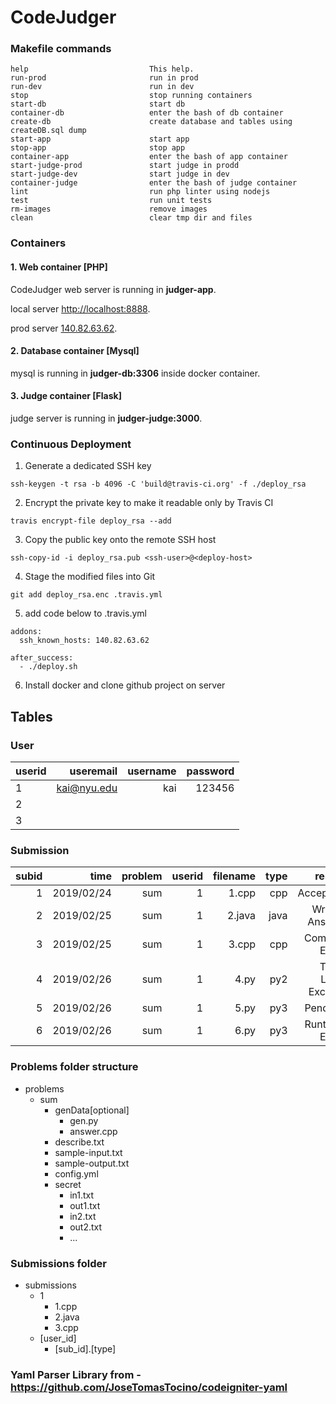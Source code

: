 # CodeJudger

### Makefile commands 
```
help                           This help.
run-prod                       run in prod
run-dev                        run in dev
stop                           stop running containers
start-db                       start db
container-db                   enter the bash of db container
create-db                      create database and tables using createDB.sql dump
start-app                      start app
stop-app                       stop app
container-app                  enter the bash of app container
start-judge-prod               start judge in prodd
start-judge-dev                start judge in dev
container-judge                enter the bash of judge container
lint                           run php linter using nodejs
test                           run unit tests
rm-images                      remove images
clean                          clear tmp dir and files
```

### Containers

#### 1. Web container [PHP]
CodeJudger web server is running in <strong>judger-app</strong>. 

local server [http://localhost:8888](http://localhost:8888). 

prod server [140.82.63.62](http://140.82.63.62).

#### 2. Database container [Mysql]
mysql is running in <strong>judger-db:3306</strong> inside docker container.

#### 3. Judge container [Flask]
judge server is running in <strong>judger-judge:3000</strong>.

### Continuous Deployment

1. Generate a dedicated SSH key
```
ssh-keygen -t rsa -b 4096 -C 'build@travis-ci.org' -f ./deploy_rsa
```

2. Encrypt the private key to make it readable only by Travis CI
```
travis encrypt-file deploy_rsa --add
```

3. Copy the public key onto the remote SSH host
```
ssh-copy-id -i deploy_rsa.pub <ssh-user>@<deploy-host>
```

4. Stage the modified files into Git
```
git add deploy_rsa.enc .travis.yml
```

5. add code below to .travis.yml
```
addons:
  ssh_known_hosts: 140.82.63.62

after_success:
  - ./deploy.sh
```

6. Install docker and clone github project on server

## Tables

### User
| userid    | useremail   | username  | password  |
| ----------| -----------:| ---------:| ---------:|
| 1         | kai@nyu.edu |    kai    |  123456   |
| 2         |             |           |           |
| 3         |             |           |           |

### Submission
| subid | time        | problem  |userid |filename|  type| result   |
| -----:|------------:| --------:| -----:| ------:| ----:|-------------------:|
| 1     | 2019/02/24  | sum      |1      |   1.cpp| cpp  | Accepted           |
| 2     | 2019/02/25  | sum      |1      |  2.java| java | Wrong Answer       |
| 3     | 2019/02/25  | sum      |1      |   3.cpp| cpp  | Compile Error      |
| 4     | 2019/02/26  | sum      |1      |   4.py | py2  | Time Limit Exceed  |
| 5     | 2019/02/26  | sum      |1      |   5.py | py3  | Pending            |
| 6     | 2019/02/26  | sum      |1      |   6.py | py3  | Runtime Error      |

### Problems folder structure

- problems
  - sum
    - genData[optional]
      - gen.py
      - answer.cpp
    - describe.txt
    - sample-input.txt
    - sample-output.txt
    - config.yml
    - secret
      - in1.txt
      - out1.txt
      - in2.txt
      - out2.txt
      - ...
      
### Submissions folder 
- submissions
  - 1
    - 1.cpp
    - 2.java
    - 3.cpp
  - [user_id]
    - [sub_id].[type]

### Yaml Parser Library from - https://github.com/JoseTomasTocino/codeigniter-yaml 
